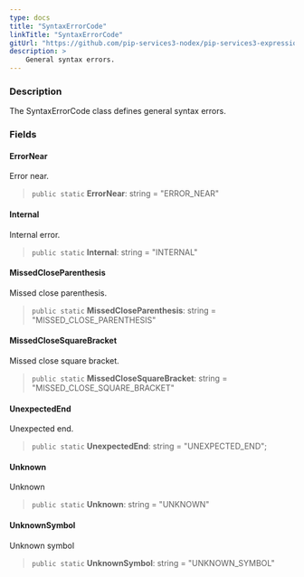 ```yaml
---
type: docs
title: "SyntaxErrorCode"
linkTitle: "SyntaxErrorCode"
gitUrl: "https://github.com/pip-services3-nodex/pip-services3-expressions-nodex"
description: > 
    General syntax errors.
---
```


### Description

The SyntaxErrorCode class defines general syntax errors.

### Fields

<span class="hide-title-link">

#### ErrorNear
Error near.
> `public static` **ErrorNear**: string = "ERROR_NEAR"

#### Internal
Internal error.
> `public static` **Internal**: string = "INTERNAL"

#### MissedCloseParenthesis
Missed close parenthesis.
> `public static` **MissedCloseParenthesis**: string = "MISSED_CLOSE_PARENTHESIS"

#### MissedCloseSquareBracket
Missed close square bracket.
> `public static` **MissedCloseSquareBracket**: string = "MISSED_CLOSE_SQUARE_BRACKET"

#### UnexpectedEnd
Unexpected end.
> `public static` **UnexpectedEnd**: string = "UNEXPECTED_END";

#### Unknown
Unknown
> `public static` **Unknown**: string = "UNKNOWN"

#### UnknownSymbol
Unknown symbol
> `public static` **UnknownSymbol**: string = "UNKNOWN_SYMBOL"


</span>
